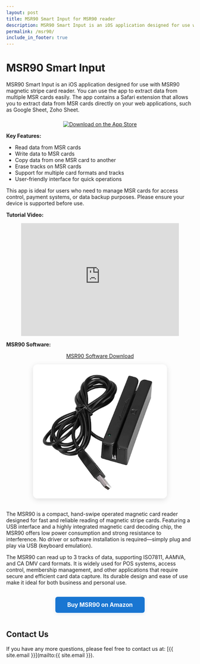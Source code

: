 ```yaml
---
layout: post
title: MSR90 Smart Input for MSR90 reader
description: MSR90 Smart Input is an iOS application designed for use with MSR90 magnetic stripe card reader. You can use the app to extract data from multiple MSR cards easily.
permalink: /msr90/
include_in_footer: true
---
```


# MSR90 Smart Input

MSR90 Smart Input is an iOS application designed for use with MSR90 magnetic stripe card reader. You can use the app to extract data from multiple MSR cards easily. The app contains a Safari extension that allows you to extract data from MSR cards directly on your web applications, such as Google Sheet, Zoho Sheet.

<p align="center">
  <a href="{{ site.msr90_ios_download }}" target="_blank" rel="noopener noreferrer">
    <img src="/assets/apple-badge.png" alt="Download on the App Store" style="height:56px; margin-top:8px;" />
  </a>
</p>

**Key Features:**
- Read data from MSR cards
- Write data to MSR cards
- Copy data from one MSR card to another
- Erase tracks on MSR cards
- Support for multiple card formats and tracks
- User-friendly interface for quick operations

This app is ideal for users who need to manage MSR cards for access control, payment systems, or data backup purposes. Please ensure your device is supported before use.

**Tutorial Video:**
<figure class="video-container" style="display: flex; justify-content: center;">
  <iframe width="540" height="303" src="https://www.youtube.com/embed/NNegyNy_vDc?si=2s9vKhZciZWhhgAx" frameborder="0" allowfullscreen="true"> </iframe>
</figure>

**MSR90 Software:**
<p align="center">
  <a href="/assets/msr90setup.zip" target="_blank" rel="noopener noreferrer">MSR90 Software Download</a>
</p>

<p align="center">
  <img src="/assets/msr90product.jpg" alt="MSR90 Product Photo" style="max-width:360px; border-radius:12px; box-shadow:0 4px 16px rgba(0,0,0,0.12); margin-bottom:16px;" />
</p>

The MSR90 is a compact, hand-swipe operated magnetic card reader designed for fast and reliable reading of magnetic stripe cards. Featuring a USB interface and a highly integrated magnetic card decoding chip, the MSR90 offers low power consumption and strong resistance to interference. No driver or software installation is required—simply plug and play via USB (keyboard emulation).

The MSR90 can read up to 3 tracks of data, supporting ISO7811, AAMVA, and CA DMV card formats. It is widely used for POS systems, access control, membership management, and other applications that require secure and efficient card data capture. Its durable design and ease of use make it ideal for both business and personal use.

<p align="center">
  <a href="https://amzn.to/3FRqRMD" target="_blank" rel="noopener noreferrer" style="display:inline-block; background:#1976d2; color:#fff; font-size:1.1em; font-weight:bold; padding:12px 32px; border-radius:6px; text-decoration:none; margin:16px 0; box-shadow:0 2px 8px rgba(25,118,210,0.15);">
    Buy MSR90 on Amazon
  </a>
</p>

## Contact Us
If you have any more questions, please feel free to contact us at: [{{ site.email }}](mailto:{{ site.email }}).
